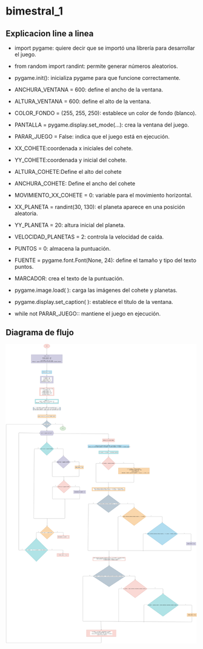 # bimestral_1

## Explicacion line a linea

- import pygame: quiere decir que se importó una librería para desarrollar el juego.

- from random import randint: permite generar números aleatorios.

- pygame.init(): inicializa pygame para que funcione correctamente.

- ANCHURA_VENTANA = 600: define el ancho de la ventana.

- ALTURA_VENTANA = 600: define el alto de la ventana.

- COLOR_FONDO = (255, 255, 250): establece un color de fondo (blanco).

- PANTALLA = pygame.display.set_mode(...): crea la ventana del juego.

- PARAR_JUEGO = False: indica que el juego está en ejecución.

- XX_COHETE:coordenada x iniciales del cohete.

- YY_COHETE:coordenada y inicial del cohete.

- ALTURA_COHETE:Define el alto del cohete

- ANCHURA_COHETE: Define el ancho del cohete

- MOVIMIENTO_XX_COHETE = 0: variable para el movimiento horizontal.

- XX_PLANETA = randint(30, 130): el planeta aparece en una posición aleatoria.

- YY_PLANETA = 20: altura inicial del planeta.

- VELOCIDAD_PLANETAS = 2: controla la velocidad de caída.

- PUNTOS = 0: almacena la puntuación.

- FUENTE = pygame.font.Font(None, 24): define el tamaño y tipo del texto puntos.

- MARCADOR: crea el texto de la puntuación.

- pygame.image.load( ): carga las imágenes del cohete y planetas.

- pygame.display.set_caption( ): establece el título de la ventana.

- while not PARAR_JUEGO:: mantiene el juego en ejecución.


## Diagrama de flujo

![diagrama de flujo](diagrama.png "diagrama de flujo")